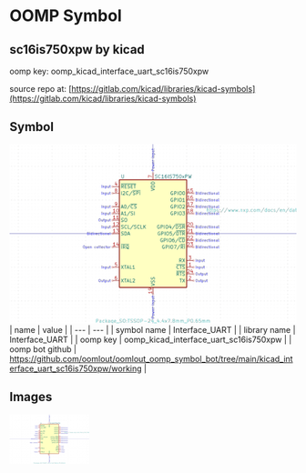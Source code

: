 # OOMP Symbol  
## sc16is750xpw  by kicad  
  
oomp key: oomp_kicad_interface_uart_sc16is750xpw  
  
source repo at: [https://gitlab.com/kicad/libraries/kicad-symbols](https://gitlab.com/kicad/libraries/kicad-symbols)  
## Symbol  
  
[![working.png](working_600.png)](working.png)  
| name | value | 
| --- | --- | 
| symbol name | Interface_UART | 
| library name | Interface_UART | 
| oomp key | oomp_kicad_interface_uart_sc16is750xpw | 
| oomp bot github | https://github.com/oomlout/oomlout_oomp_symbol_bot/tree/main/kicad_interface_uart_sc16is750xpw/working | 
## Images  
  
[![working.png](working_140.png)](working.png)  
